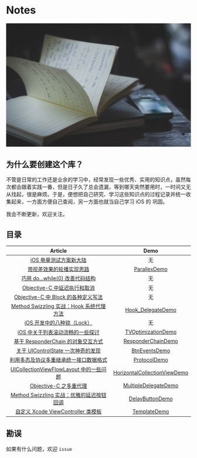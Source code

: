 # Notes

![](contents/images/bg.jpg)

## 为什么要创建这个库？

不管是日常的工作还是业余的学习中，经常发现一些优秀、实用的知识点，虽然每次都会跟着实践一番，但是日子久了总会遗漏，等到哪天突然要用时，一时间又无从找起，很是麻烦。于是，便想把自己研究、学习这些知识点的过程记录并统一收集起来，一方面方便自己查阅，另一方面也就当自己学习 iOS 的 巩固。

我会不断更新，欢迎关注。

## 目录


|                 Article                  |                   Demo                   |
| :--------------------------------------: | :--------------------------------------: |
| [iOS 电量测试方案新大陆](https://github.com/ifelseboyxx/xx_Notes/blob/master/contents/BatteryTest/battery_test.md) | 无 |
| [带视差效果的轮播实现思路](https://github.com/ifelseboyxx/xx_Notes/blob/master/contents/Parallex/parallex.md)  | [ParallexDemo](https://github.com/ifelseboyxx/xx_Notes/tree/master/contents/Parallex/ParallexDemo)  |
|[巧用 do...while(0) 改善代码结构](https://github.com/ifelseboyxx/xx_Notes/blob/master/contents/code_tips_01/code_tip_01.md)| 无 |
| [Objective-C 中延迟执行和取消](https://github.com/ifelseboyxx/xx_Notes/blob/master/contents/DelayWay/objc_delay.md)| 无 |
|[Objective-C 中 Block 的各种定义写法](https://github.com/ifelseboyxx/xx_Notes/blob/master/contents/Block_Writing/block_writing.md)|  无 |
| [Method Swizzling 实战：Hook 系统代理方法](https://github.com/ifelseboyxx/xx_Notes/blob/master/contents/HookSystemDelegate/hook_system_delegate.md) | [Hook_DelegateDemo](https://github.com/ifelseboyxx/xx_Notes/tree/master/contents/HookSystemDelegate/Hook_Delegate)  |
| [iOS 开发中的八种锁（Lock）](https://github.com/ifelseboyxx/xx_Notes/blob/master/contents/Lock/lock.md) | 无 |
| [iOS 中关于列表滚动流畅的一些探讨](https://github.com/ifelseboyxx/xx_Notes/blob/master/contents/TVOptimizationDemo/TVOptimizationDemo.md) | [TVOptimizationDemo](https://github.com/ifelseboyxx/xx_Notes/tree/master/contents/TVOptimizationDemo/TVOptimizationDemo) |
| [基于 ResponderChain 的对象交互方式](https://github.com/ifelseboyxx/xx_Notes/blob/master/contents/ResponderChain/ResponderChain.md) | [ResponderChainDemo](https://github.com/ifelseboyxx/xx_Notes/tree/master/contents/ResponderChain/ResponderChainDemo) |
| [关于 UIControlState 一次神奇的发现](https://github.com/ifelseboyxx/xx_Notes/blob/master/contents/BtnEvents/UIControlState.md) | [BtnEventsDemo](https://github.com/ifelseboyxx/xx_Notes/tree/master/contents/BtnEvents/BtnEventsDemo) |
| [利用多态及协议多重继承统一接口数据格式](https://github.com/ifelseboyxx/xx_Notes/blob/master/contents/Protocol/Protocol.md) | [ProtocolDemo](https://github.com/ifelseboyxx/xx_Notes/tree/master/contents/Protocol/ProtocolDemo) |
| [UICollectionViewFlowLayout 中的一些问题](https://github.com/ifelseboyxx/xx_Notes/blob/master/contents/FlowLayoutQuestion/UICollectionViewFlowLayout_questions.md) | [HorizontalCollectionViewDemo](https://github.com/ifelseboyxx/xx_Notes/tree/master/contents/FlowLayoutQuestion/HorizontalCollectionView) |
| [Objective-C 之多重代理](https://github.com/ifelseboyxx/xx_Notes/blob/master/contents/MultipleDelegate/MultipleDelegate.md) | [MultipleDelegateDemo](https://github.com/ifelseboyxx/xx_Notes/tree/master/contents/MultipleDelegate/MultipleDelegateDemo) |
| [Method Swizzling 实战：优雅的延迟按钮回调](https://github.com/ifelseboyxx/xx_Notes/blob/master/contents/DelayButton/MethodSwizzlingDemo.md) | [DelayButtonDemo](https://github.com/ifelseboyxx/xx_Notes/tree/master/contents/DelayButton/DelayButtonDemo) |
| [自定义 Xcode ViewController 类模板](https://github.com/ifelseboyxx/xx_Notes/blob/master/contents/XcodeTemplate/Xcode-VC-Template.md) | [TemplateDemo](https://github.com/ifelseboyxx/xx_Notes/tree/master/contents/XcodeTemplate/Template/CustomVC.xctemplate) |



## 勘误

如果有什么问题，欢迎 `issue`



